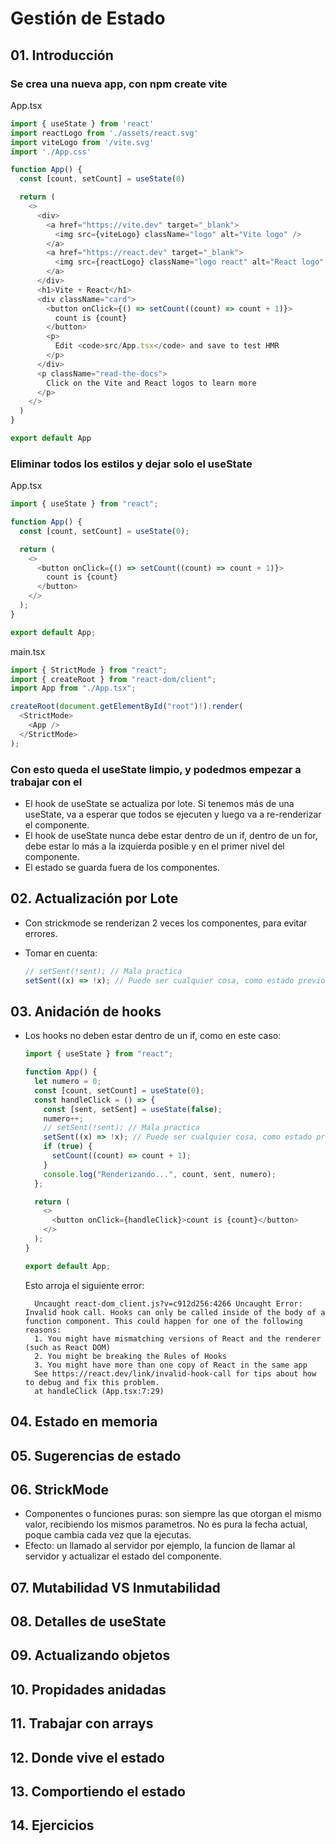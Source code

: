 # Gestión de Estado

## 01. Introducción

### Se crea una nueva app, con npm create vite

App.tsx

```Typescript
import { useState } from 'react'
import reactLogo from './assets/react.svg'
import viteLogo from '/vite.svg'
import './App.css'

function App() {
  const [count, setCount] = useState(0)

  return (
    <>
      <div>
        <a href="https://vite.dev" target="_blank">
          <img src={viteLogo} className="logo" alt="Vite logo" />
        </a>
        <a href="https://react.dev" target="_blank">
          <img src={reactLogo} className="logo react" alt="React logo" />
        </a>
      </div>
      <h1>Vite + React</h1>
      <div className="card">
        <button onClick={() => setCount((count) => count + 1)}>
          count is {count}
        </button>
        <p>
          Edit <code>src/App.tsx</code> and save to test HMR
        </p>
      </div>
      <p className="read-the-docs">
        Click on the Vite and React logos to learn more
      </p>
    </>
  )
}

export default App
```

### Eliminar todos los estilos y dejar solo el useState

App.tsx

```Typescript
import { useState } from "react";

function App() {
  const [count, setCount] = useState(0);

  return (
    <>
      <button onClick={() => setCount((count) => count + 1)}>
        count is {count}
      </button>
    </>
  );
}

export default App;
```

main.tsx

```Typescript
import { StrictMode } from "react";
import { createRoot } from "react-dom/client";
import App from "./App.tsx";

createRoot(document.getElementById("root")!).render(
  <StrictMode>
    <App />
  </StrictMode>
);

```

### Con esto queda el useState limpio, y podedmos empezar a trabajar con el

- El hook de useState se actualiza por lote. Si tenemos más de una useState, va a esperar que todos se ejecuten y luego va a re-renderizar el componente.
- El hook de useState nunca debe estar dentro de un if, dentro de un for, debe estar lo más a la izquierda posible y en el primer nivel del componente.
- El estado se guarda fuera de los componentes.

## 02. Actualización por Lote

- Con strickmode se renderizan 2 veces los componentes, para evitar errores.
- Tomar en cuenta:

  ```typescript
  // setSent(!sent); // Mala practica
  setSent((x) => !x); // Puede ser cualquier cosa, como estado previo
  ```

## 03. Anidación de hooks

- Los hooks no deben estar dentro de un if, como en este caso:

  ```typescript
  import { useState } from "react";

  function App() {
    let numero = 0;
    const [count, setCount] = useState(0);
    const handleClick = () => {
      const [sent, setSent] = useState(false);
      numero++;
      // setSent(!sent); // Mala practica
      setSent((x) => !x); // Puede ser cualquier cosa, como estado previo
      if (true) {
        setCount((count) => count + 1);
      }
      console.log("Renderizando...", count, sent, numero);
    };

    return (
      <>
        <button onClick={handleClick}>count is {count}</button>
      </>
    );
  }

  export default App;
  ```

  Esto arroja el siguiente error:

  ```
    Uncaught react-dom_client.js?v=c912d256:4266 Uncaught Error: Invalid hook call. Hooks can only be called inside of the body of a function component. This could happen for one of the following reasons:
    1. You might have mismatching versions of React and the renderer (such as React DOM)
    2. You might be breaking the Rules of Hooks
    3. You might have more than one copy of React in the same app
    See https://react.dev/link/invalid-hook-call for tips about how to debug and fix this problem.
    at handleClick (App.tsx:7:29)
  ```

## 04. Estado en memoria

## 05. Sugerencias de estado

## 06. StrickMode

- Componentes o funciones puras: son siempre las que otorgan el mismo valor, recibiendo los mismos parametros. No es pura la fecha actual, poque cambia cada vez que la ejecutas.
- Efecto: un llamado al servidor por ejemplo, la funcion de llamar al servidor y actualizar el estado del componente.

## 07. Mutabilidad VS Inmutabilidad

## 08. Detalles de useState

## 09. Actualizando objetos

## 10. Propidades anidadas

## 11. Trabajar con arrays

## 12. Donde vive el estado

## 13. Comportiendo el estado

## 14. Ejercicios
